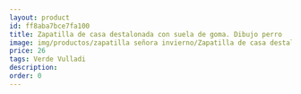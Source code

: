 ```yaml
---
layout: product
id: ff8aba7bce7fa100
title: Zapatilla de casa destalonada con suela de goma. Dibujo perro
image: img/productos/zapatilla señora invierno/Zapatilla de casa destalonada con suela de goma. Dibujo perro=26=Verde Vulladi.webp
price: 26
tags: Verde Vulladi
description: 
order: 0
---
```


